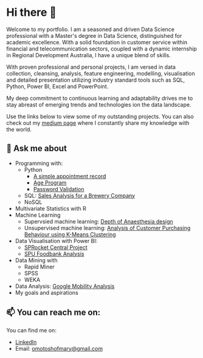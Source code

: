 # Hi there 👋

Welcome to my portfolio. I am a seasoned and driven Data Science professional with a Master's degree in Data Science, distinguished for academic excellence. With a solid foundation in customer service within financial and telecommunication sectors, coupled with a dynamic internship in Regional Development Australia, I have a unique blend of skills.

With proven professional and personal projects, I am versed in data collection, cleansing, analysis, feature engineering, modelling, visualisation and detailed presentation utilizing industry standard tools such as SQL, Python, Power BI, Excel and PowerPoint.

My deep commitment to continuous learning and adaptability drives me to stay abreast of emerging trends and technologies ion the data landscape.

Use the links below to view some of my outstanding projects. You can also check out my [medium page](https://medium.com/@Temaydat/) where I constantly share my knowledge with the world.


## 💬 Ask me about

* Programming with:
  - Python
    * [A simple appointment record](https://github.com/favouritemary/A-simple-appointment-record/blob/main/A%20simple%20appointment%20record.ipynb)
    * [Age Program](https://github.com/favouritemary/Age-program)
    * [Password Validation](https://github.com/favouritemary/Password-Validation)
  - SQL: [Sales Analysis for a Brewery Company](https://github.com/favouritemary/Sales-Analysis-for-a-Brewery-Company/blob/main/Breweries%20data%20analysis)
  - NoSQL
* Multivariate Statistics with R
* Machine Learning
  - Supervsied machine learning: [Depth of Anaesthesia design](https://github.com/favouritemary/Depth-of-Anaesthesia-design/tree/main)
  - Unsupervised machine learning: [Analysis of Customer Purchasing Behaviour using K-Means Clustering](https://github.com/favouritemary/Analysis-of-Customer-Purchasing-Behaviour-using-K-Means-Clustering)
* Data Visualisation with Power BI:
  - [SPRocket Central Project](https://github.com/favouritemary/Sprocket-Central-Project)
  - [SPU Foodbank Analysis](https://github.com/favouritemary/SPU-Food-Analysis)
* Data Mining with
  - Rapid Miner
  - SPSS
  - WEKA
* Data Analysis: [Google Mobility Analysis](https://github.com/favouritemary/Google-mobility-Analysis-/blob/main/Requirement.txt)
* My goals and aspirations

## 📫 You can reach me on:
You can find me on:

* [LinkedIn](https://www.linkedin.com/in/fmary-omotosho/)
* Email: omotoshofmary@gmail.com

